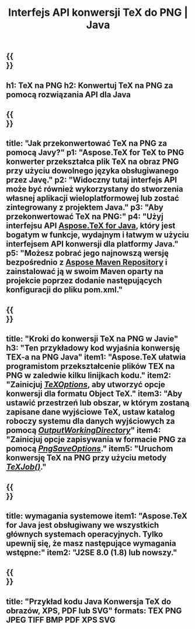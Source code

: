 ﻿---
translation: true
template: /_templates/_conversion-child-java.md
title: Interfejs API konwersji TeX do PNG | Java
description: Funkcjonalność konwersji TeX do PNG. Zintegruj tę lokalną bibliotekę Java ze swoim projektem lub użyj aplikacji wieloplatformowych, aby przekonwertować TeX na PNG.
keywords: tex do png api java, integracja tex2png
url: /java/conversion/tex-to-png/
family: tex
platformtag: java
feature: conversion
informat: TEX
outformat: PNG
otherformats: BMP TIFF JPEG PDF XPS SVG
---

{{<section banner>}}
---
h1: TeX na PNG
h2: Konwertuj TeX na PNG za pomocą rozwiązania API dla Java
---

{{<section overview>}}
---
title: "Jak przekonwertować TeX na PNG za pomocą Javy?"
p1: "Aspose.TeX for TeX to PNG konwerter przekształca plik TeX na obraz PNG przy użyciu dowolnego języka obsługiwanego przez Javę."
p2: "Widoczny tutaj interfejs API może być również wykorzystany do stworzenia własnej aplikacji wieloplatformowej lub zostać zintegrowany z projektem Java."
p3: "Aby przekonwertować TeX na PNG:"
p4: "Użyj interfejsu API [Aspose.TeX for Java](https://products.aspose.com/tex/java), który jest bogatym w funkcje, wydajnym i łatwym w użyciu interfejsem API konwersji dla platformy Java."
p5: "Możesz pobrać jego najnowszą wersję bezpośrednio z [Aspose Maven Repository](https://repository.aspose.com/tex/) i zainstalować ją w swoim Maven oparty na projekcie poprzez dodanie następujących konfiguracji do pliku pom.xml."
---

{{<section feature1>}}
---
title: "Kroki do konwersji TeX na PNG w Javie"
h3: "Ten przykładowy kod wyjaśnia konwersję TEX-a na PNG Java"
item1: "Aspose.TeX ułatwia programistom przekształcenie plików TEX na PNG w zaledwie kilku linijkach kodu."
item2: "Zainicjuj [*TeXOptions*](https://reference.aspose.com/tex/java/com.aspose.tex/TeXOptions), aby utworzyć opcje konwersji dla formatu Object TeX."
item3: "Aby ustawić przestrzeń lub obszar, w którym zostaną zapisane dane wyjściowe TeX, ustaw katalog roboczy systemu dla danych wyjściowych za pomocą [*OutputWorkingDirectory*](https://reference.aspose.com/tex/java/com.aspose.tex/TeXOptions#getOutputWorkingDirectory--)"
item4: "Zainicjuj opcje zapisywania w formacie PNG za pomocą [*PngSaveOptions*](https://reference.aspose.com/tex/java/com.aspose.tex.rendering/PngSaveOptions)."
item5: "Uruchom konwersję TeX na PNG przy użyciu metody [*TeXJob()*](https://reference.aspose.com/tex/java/com.aspose.tex/TeXJob)."
---

{{<section feature2>}}
---
title: wymagania systemowe
item1: "Aspose.TeX for Java jest obsługiwany we wszystkich głównych systemach operacyjnych. Tylko upewnij się, że masz następujące wymagania wstępne:"
item2: "J2SE 8.0 (1.8) lub nowszy."
---

{{<section widget>}}
---
title: "Przykład kodu Java Konwersja TeX do obrazów, XPS, PDF lub SVG"
formats: TEX PNG JPEG TIFF BMP PDF XPS SVG
---